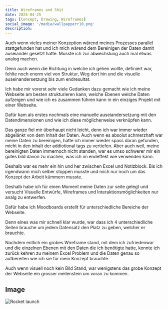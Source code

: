 ```yaml
---
title: Wireframes and Shit
date: 2024-04-25
tags: [Concept, Drawing, Wireframes]
social_image: '/media/wallpapperr10.png'
description: 
---
```


Auch wenn vieles meiner Konzeption wärend meines Prozesses parallel stattgefunden hat und ich mich wärend dem Bereinigen der Daten damit auseiander gesetzt hatte. Musste ich zur abwechslung auch mal etwas analog machen.

Denn auch wenn die Richtung in welche ich gehen wollte, definiert war, fehlte noch enorm viel von Struktur, Weg dort hin und die visuelle auseinandersetzung bis zum endresultat.

Ich habe mir vorerst sehr viele Gedanken dazu gemacht wie ich meine Webseite am besten strukturieren kann, welche Ebenen welche Daten aufzeigen und wie ich es zusammen führen kann in ein einziges Projekt mit einer Webseite.

Dafür kam als erstes nochmals eine manuelle auseiandersetzung mit den Datendimensionen und wie ich diese möglicherweise verknüpfen kann.

Das ganze fiel mir überhaupt nicht leicht, denn ich war immer wieder abgelänkt von dem Inhalt der Daten. Auch wenn es absolut schmerzhaft war meine Daten zu bereinigen, hatte ich immer wieder spass daran gefunden, micht in den inhalt der addiotional tags zu vertiefen. Aber auch weil, meine bereinigten Daten immernoch nicht standen, war es umso schwerer mir ein gutes bild davon zu machen, was ich im endeffekt wie verwenden kann.

Deshalb war es mehr ein hin und her zwischen Excel und Notizblock. Bis ich irgendwann mich selber stoppen musste und mich nur noch um das Konzept der Arbeit kümmern musste. 

Deshalb habe ich für einen Moment meine Daten zur seite gelegt und versucht Visuelle Entwürfe, Wireframes und Interaktionsmöglichkeiten nur analg zu entwerfen.

Dafür habe ich Moodboards erstellt für unterschiedliche Bereiche der Webseite.

Denn eines was mir schnell klar wurde, war dass ich 4 unterschiedliche Seiten brauche um jedem Datensatz den Platz zu geben, welcher er brauchte.

Nachdem entlich ein grobes Wireframe stand, mit dem ich zufriedenwar und die einzelnen Ebenen mit den Daten die ich benötigte hatte, konnte ich zurück kehren zu meinem Excel Problem und die Daten genau so aufbereiten wie ich sie für mein Konzept brauchte.

Auch wenn visuell noch kein Bild Stand, war wenigstens das grobe Konzept der Webseite ein grosser meilenstein um voran zu kommen.

## Image

![Rocket launch](/media/wallpapperr10.png)


